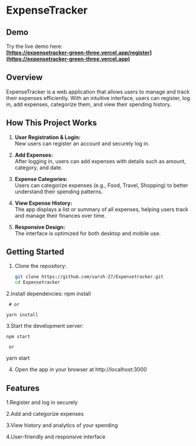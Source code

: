 # ExpenseTracker



## Demo

Try the live demo here:  
**[https://expensetracker-green-three.vercel.app/register](https://expensetracker-green-three.vercel.app)**

## Overview

ExpenseTracker is a web application that allows users to manage and track their expenses efficiently. With an intuitive interface, users can register, log in, add expenses, categorize them, and view their spending history.

## How This Project Works

1. **User Registration & Login:**  
   New users can register an account and securely log in.

2. **Add Expenses:**  
   After logging in, users can add expenses with details such as amount, category, and date.

3. **Expense Categories:**  
   Users can categorize expenses (e.g., Food, Travel, Shopping) to better understand their spending patterns.

4. **View Expense History:**  
   The app displays a list or summary of all expenses, helping users track and manage their finances over time.

5. **Responsive Design:**  
   The interface is optimized for both desktop and mobile use.

## Getting Started

1. Clone the repository:
   ```bash
   git clone https://github.com/varsh-27/Expensetracker.git
   cd Expensetracker


2.Install dependencies:
    npm install
    
     # or
     
    yarn install

3.Start the development server:

    npm start
    
     or
     
   yarn start
   

4. Open the app in your browser at http://localhost:3000



## Features

   
1.Register and log in securely


2.Add and categorize expenses


3.View history and analytics of your spending


4.User-friendly and responsive interface


